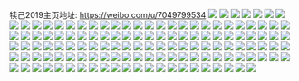 犊己2019主页地址: https://weibo.com/u/7049799534 
![](https://wx4.sinaimg.cn/mw2000/007H6eU6ly1h9i6fffj30j33402c0x6q.jpg) 
![](https://wx4.sinaimg.cn/mw2000/007H6eU6ly1h9i6fg650zj333z2bzb2a.jpg) 
![](https://wx4.sinaimg.cn/mw2000/007H6eU6ly1h9i6fgstxjj32c0340b29.jpg) 
![](https://wx4.sinaimg.cn/mw2000/007H6eU6ly1h9i6fe9mo6j30v91vo16b.jpg) 
![](https://wx4.sinaimg.cn/mw2000/007H6eU6ly1h9b9w13jsqj30u01400zk.jpg) 
![](https://wx4.sinaimg.cn/mw2000/007H6eU6ly1h92ncd34r6j313u0tunda.jpg) 
![](https://wx4.sinaimg.cn/mw2000/007H6eU6ly1h8z0pr9x95j33402c07wi.jpg) 
![](https://wx4.sinaimg.cn/mw2000/007H6eU6ly1h8paod8k0zj31sc2dsb29.jpg) 
![](https://wx4.sinaimg.cn/mw2000/007H6eU6ly1h8lat7ugr4j33402c0hdu.jpg) 
![](https://wx4.sinaimg.cn/mw2000/007H6eU6ly1h7oin8q38yj33402c04qs.jpg) 
![](https://wx4.sinaimg.cn/mw2000/007H6eU6ly1h1ggmoisdpj31nv27tquy.jpg) 
![](https://wx4.sinaimg.cn/mw2000/007H6eU6ly1h1dvw37m2vj31w02in4qp.jpg) 
![](https://wx4.sinaimg.cn/mw2000/007H6eU6ly1h1clg5qv5qj30j90y8430.jpg) 
![](https://wx4.sinaimg.cn/mw2000/007H6eU6ly1h1aryzqxstj31nv27thdt.jpg) 
![](https://wx4.sinaimg.cn/mw2000/007H6eU6ly1h1aqgzbbb8j30u01407og.jpg) 
![](https://wx4.sinaimg.cn/mw2000/007H6eU6ly1h1a5fwx07qj31sc2dsb2a.jpg) 
![](https://wx4.sinaimg.cn/mw2000/007H6eU6ly1h170g85ibuj32c0340qv6.jpg) 
![](https://wx4.sinaimg.cn/mw2000/007H6eU6ly1h0tdo2osh2j31w02inhdu.jpg) 
![](https://wx4.sinaimg.cn/mw2000/007H6eU6ly1h0r3nzp6q1j31nv27th6d.jpg) 
![](https://wx4.sinaimg.cn/mw2000/007H6eU6ly1h0mfv21zxej32in1w01kz.jpg) 
![](https://wx4.sinaimg.cn/mw2000/007H6eU6ly1h0e2m7whvdj31nv27th6b.jpg) 
![](https://wx4.sinaimg.cn/mw2000/007H6eU6ly1h09u1c27k7j31sc2dskjl.jpg) 
![](https://wx4.sinaimg.cn/mw2000/007H6eU6ly1h02nztbx8vj32ds1sckjl.jpg) 
![](https://wx4.sinaimg.cn/mw2000/007H6eU6ly1gzxyufssiuj31sc2dskjm.jpg) 
![](https://wx4.sinaimg.cn/mw2000/007H6eU6ly1gzu4zjy2vwj30p518owr4.jpg) 
![](https://wx4.sinaimg.cn/mw2000/007H6eU6ly1gzod5xomxfj30v91vo4qp.jpg) 
![](https://wx4.sinaimg.cn/mw2000/007H6eU6ly1gzgilm2luyj30wi0g9q7p.jpg) 
![](https://wx4.sinaimg.cn/mw2000/007H6eU6ly1gz9l6p3lzdj33402c0e86.jpg) 
![](https://wx4.sinaimg.cn/mw2000/007H6eU6ly1gz64yhovbfj33402c01ky.jpg) 
![](https://wx4.sinaimg.cn/mw2000/007H6eU6ly1gytae626doj32801o0b29.jpg) 
![](https://wx4.sinaimg.cn/mw2000/007H6eU6ly1gyouqya390j30u01syjxz.jpg) 
![](https://wx4.sinaimg.cn/mw2000/007H6eU6ly1gykbffm24yj32c0340npf.jpg) 
![](https://wx4.sinaimg.cn/mw2000/007H6eU6ly1gyivulau6ej30mi0u0dn2.jpg) 
![](https://wx4.sinaimg.cn/mw2000/007H6eU6ly1gyeo1vhf06j32c03401ky.jpg) 
![](https://wx4.sinaimg.cn/mw2000/007H6eU6ly1gyehtv397uj31sc2ds1ky.jpg) 
![](https://wx4.sinaimg.cn/mw2000/007H6eU6ly1gy9u5clh4fj32c0340kjm.jpg) 
![](https://wx4.sinaimg.cn/mw2000/007H6eU6ly1gy6ltwf2fpj31w02inb2a.jpg) 
![](https://wx4.sinaimg.cn/mw2000/007H6eU6ly1gy5h3j62ioj31o0280kjl.jpg) 
![](https://wx4.sinaimg.cn/mw2000/007H6eU6ly1gxqizp5v29j31nv27t1kx.jpg) 
![](https://wx4.sinaimg.cn/mw2000/007H6eU6ly1gxoo1ke8voj31vo0v9h0d.jpg) 
![](https://wx4.sinaimg.cn/mw2000/007H6eU6ly1gxn1c5goqzj31o0280npd.jpg) 
![](https://wx4.sinaimg.cn/mw2000/007H6eU6ly1gxgnvoe6qyj31o0280e81.jpg) 
![](https://wx4.sinaimg.cn/mw2000/007H6eU6ly1gxdjcjrag5j31o0280e81.jpg) 
![](https://wx4.sinaimg.cn/mw2000/007H6eU6ly1gxcj194gbwj31o0280kjl.jpg) 
![](https://wx4.sinaimg.cn/mw2000/007H6eU6ly1gx8xby27zcj32801o0kjl.jpg) 
![](https://wx4.sinaimg.cn/mw2000/007H6eU6ly1gx7xayndzbj31o0280x6p.jpg) 
![](https://wx4.sinaimg.cn/mw2000/007H6eU6ly1gx3vfb4bejj32c0340b2a.jpg) 
![](https://wx4.sinaimg.cn/mw2000/007H6eU6ly1gx1wyh4gesj31o0280npd.jpg) 
![](https://wx4.sinaimg.cn/mw2000/007H6eU6ly1gwxpr7q65fj31o0280npd.jpg) 
![](https://wx4.sinaimg.cn/mw2000/007H6eU6ly1gwv0s61qehj31o02801ky.jpg) 
![](https://wx4.sinaimg.cn/mw2000/007H6eU6ly1gwuaea4tt3j30mi0u0jxr.jpg) 
![](https://wx4.sinaimg.cn/mw2000/007H6eU6ly1gwntre6r15j32c01jy7wh.jpg) 
![](https://wx4.sinaimg.cn/mw2000/007H6eU6ly1gwhbike7m7j30tu0me0zp.jpg) 
![](https://wx4.sinaimg.cn/mw2000/007H6eU6ly1gwhbijevjij32c03404qq.jpg) 
![](https://wx4.sinaimg.cn/mw2000/007H6eU6ly1gwg9fbrwwoj32c0340qv6.jpg) 
![](https://wx4.sinaimg.cn/mw2000/007H6eU6ly1gwc5rhx9gdj31sy0u04fb.jpg) 
![](https://wx4.sinaimg.cn/mw2000/007H6eU6ly1gw9vs0fcf6j313u0tu7k6.jpg) 
![](https://wx4.sinaimg.cn/mw2000/007H6eU6ly1gw366vhjx1j31w02inb2a.jpg) 
![](https://wx4.sinaimg.cn/mw2000/007H6eU6ly1gw32ga8i1lj33402c0hdv.jpg) 
![](https://wx4.sinaimg.cn/mw2000/007H6eU6ly1gw1xwj0macj30mi0u0gvu.jpg) 
![](https://wx4.sinaimg.cn/mw2000/007H6eU6ly1gw1x0hw73uj32c0340kjn.jpg) 
![](https://wx4.sinaimg.cn/mw2000/007H6eU6ly1gw0z6a24dkj33402c04qt.jpg) 
![](https://wx4.sinaimg.cn/mw2000/007H6eU6ly1gvyafijlo3j32c0340b2a.jpg) 
![](https://wx4.sinaimg.cn/mw2000/007H6eU6ly1gvxr4cjqi3j32c03407wh.jpg) 
![](https://wx4.sinaimg.cn/mw2000/007H6eU6ly1gvxnk75zpbj32c0340npe.jpg) 
![](https://wx4.sinaimg.cn/mw2000/007H6eU6ly1gvx6w4c1mdj33402c0kjl.jpg) 
![](https://wx4.sinaimg.cn/mw2000/007H6eU6ly1gvv8hzstmjj32c0340kjn.jpg) 
![](https://wx4.sinaimg.cn/mw2000/007H6eU6ly1gvry7xyqotj31nv27thdt.jpg) 
![](https://wx4.sinaimg.cn/mw2000/007H6eU6ly1gvrxxqaaorj30v91votxu.jpg) 
![](https://wx4.sinaimg.cn/mw2000/007H6eU6ly1gvpiaovd0fj60lw12ygtp02.jpg) 
![](https://wx4.sinaimg.cn/mw2000/007H6eU6ly1gvnungeg48j60u01sye4402.jpg) 
![](https://wx4.sinaimg.cn/mw2000/007H6eU6ly1gvjyxfdl6sj60k00zkmy402.jpg) 
![](https://wx4.sinaimg.cn/mw2000/007H6eU6ly1gvji4nhbi8j60v91vonlt02.jpg) 
![](https://wx4.sinaimg.cn/mw2000/007H6eU6ly1gvdhtvsb7hj62801o07wi02.jpg) 
![](https://wx4.sinaimg.cn/mw2000/007H6eU6ly1gv6g5lrl1ij63402c04qr02.jpg) 
![](https://wx4.sinaimg.cn/mw2000/007H6eU6ly1gv5e9b7tv3j60u00sman202.jpg) 
![](https://wx4.sinaimg.cn/mw2000/007H6eU6ly1guwoovecncj6095067q3502.jpg) 
![](https://wx4.sinaimg.cn/mw2000/007H6eU6ly1guu0xbszqqj63402c0e8202.jpg) 
![](https://wx4.sinaimg.cn/mw2000/007H6eU6ly1gusnvznp5hj62c0340b2c02.jpg) 
![](https://wx4.sinaimg.cn/mw2000/007H6eU6ly1gui83gayfjj62c0340hdt02.jpg) 
![](https://wx4.sinaimg.cn/mw2000/007H6eU6ly1gug6rj6p54j60j60cs3z502.jpg) 
![](https://wx4.sinaimg.cn/mw2000/007H6eU6ly1gu7are0wj0j60u0140n9v02.jpg) 
![](https://wx4.sinaimg.cn/mw2000/007H6eU6ly1gu4c9ttmkvj60u0140jwx02.jpg) 
![](https://wx4.sinaimg.cn/mw2000/007H6eU6ly1gu4c9swb2xj60u01400zc02.jpg) 
![](https://wx4.sinaimg.cn/mw2000/007H6eU6ly1gu23wpf8xlj60ty13yqau02.jpg) 
![](https://wx4.sinaimg.cn/mw2000/007H6eU6ly1gtxpx10kdkj613u0tuakr02.jpg) 
![](https://wx4.sinaimg.cn/mw2000/007H6eU6ly1gtn7ejn9r2j61nv27tu0x02.jpg) 
![](https://wx4.sinaimg.cn/mw2000/007H6eU6ly1gtefs8g9sxj33402c04dm.jpg) 
![](https://wx4.sinaimg.cn/mw2000/007H6eU6ly1gte0jmzjslj31nv27tb29.jpg) 
![](https://wx4.sinaimg.cn/mw2000/007H6eU6ly1gtbfdi2njvj62c0340u0x02.jpg) 
![](https://wx4.sinaimg.cn/mw2000/007H6eU6ly1gt5x1biur6j327t1nvu0x.jpg) 
![](https://wx4.sinaimg.cn/mw2000/007H6eU6ly1gt1aerlg53j33402c0qv5.jpg) 
![](https://wx4.sinaimg.cn/mw2000/007H6eU6ly1gsrcas1ydcj31400u0aho.jpg) 
![](https://wx4.sinaimg.cn/mw2000/007H6eU6ly1gsra958d32j30u0140gr7.jpg) 
![](https://wx4.sinaimg.cn/mw2000/007H6eU6ly1gsis7opcr5j30u01407go.jpg) 
![](https://wx4.sinaimg.cn/mw2000/007H6eU6ly1gse53idcyhj30u01sz4qr.jpg) 
![](https://wx4.sinaimg.cn/mw2000/007H6eU6ly1grzicyp2bgj30u00u041v.jpg) 
![](https://wx4.sinaimg.cn/mw2000/007H6eU6ly1grnuxc0kicj31nv1nv4qp.jpg) 
![](https://wx4.sinaimg.cn/mw2000/007H6eU6ly1grj6wwhnjxj30u00u0122.jpg) 
![](https://wx4.sinaimg.cn/mw2000/007H6eU6ly1gr8nciihcfj30v91voki4.jpg) 
![](https://wx4.sinaimg.cn/mw2000/007H6eU6ly1gr89jmy6bzj32c0340q8g.jpg) 
![](https://wx4.sinaimg.cn/mw2000/007H6eU6ly1gr607rbazzj30tt1h1b29.jpg) 
![](https://wx4.sinaimg.cn/mw2000/007H6eU6ly1gr6088xdc4j30mi0u0k85.jpg) 
![](https://wx4.sinaimg.cn/mw2000/007H6eU6ly1gqvnwt1gpyj30q71ak12k.jpg) 
![](https://wx4.sinaimg.cn/mw2000/007H6eU6ly1gqib4urc2uj32c03401ky.jpg) 
![](https://wx4.sinaimg.cn/mw2000/007H6eU6ly1goimqxbfyfj31w02in4qp.jpg) 
![](https://wx4.sinaimg.cn/mw2000/007H6eU6ly1go93vvb0chj31nv27t1kx.jpg) 
![](https://wx4.sinaimg.cn/mw2000/007H6eU6ly1gnk0am3qcbj30u01957pc.jpg) 
![](https://wx4.sinaimg.cn/mw2000/007H6eU6ly1gkrhefx8xij30u014044u.jpg) 
![](https://wx4.sinaimg.cn/mw2000/007H6eU6ly1gjshkqae3mj32c03407wh.jpg) 
![](https://wx4.sinaimg.cn/mw2000/007H6eU6ly1gexxsmz5wbj31nv27tnpd.jpg) 
![](https://wx4.sinaimg.cn/mw2000/007H6eU6ly1gemgwx0x6vj30k00zkaek.jpg) 
![](https://wx4.sinaimg.cn/mw2000/007H6eU6ly1ge8nfq92v6j30u014044m.jpg) 
![](https://wx4.sinaimg.cn/mw2000/007H6eU6ly1gdyymi2sovj31nv27t1kx.jpg) 
![](https://wx4.sinaimg.cn/mw2000/007H6eU6ly1gdrcg3fybtj30u0140gvp.jpg) 
![](https://wx4.sinaimg.cn/mw2000/007H6eU6ly1gdnoeqdrumj30yi22ogqg.jpg) 
![](https://wx4.sinaimg.cn/mw2000/007H6eU6ly1gdlj3d0t2rj30u0140gsv.jpg) 
![](https://wx4.sinaimg.cn/mw2000/007H6eU6ly1gdixws3x7jj31nv27t1jo.jpg) 
![](https://wx4.sinaimg.cn/mw2000/007H6eU6ly1gd8y7w8sljj32c0340b2a.jpg) 
![](https://wx4.sinaimg.cn/mw2000/007H6eU6ly1gd5h4zi1r7j31nv27tniw.jpg) 
![](https://wx4.sinaimg.cn/mw2000/007H6eU6ly1gd4cb788f1j33402c0u10.jpg) 
![](https://wx4.sinaimg.cn/mw2000/007H6eU6ly1gcrfessvckj31nv27t1d5.jpg) 
![](https://wx4.sinaimg.cn/mw2000/007H6eU6ly1gcb955dcrpj30u0140aix.jpg) 
![](https://wx4.sinaimg.cn/mw2000/007H6eU6ly1gcb95dnrtmj30tz13x10j.jpg) 
![](https://wx4.sinaimg.cn/mw2000/007H6eU6ly1gca26s34grj31nv27tkjl.jpg) 
![](https://wx4.sinaimg.cn/mw2000/007H6eU6ly1gc250gg8l5j30u0140wn7.jpg) 
![](https://wx4.sinaimg.cn/mw2000/007H6eU6ly1gbv4xlexvgj31sc2ds4qq.jpg) 
![](https://wx4.sinaimg.cn/mw2000/007H6eU6ly1gbtvhrumg0j31400u0aj6.jpg) 
![](https://wx4.sinaimg.cn/mw2000/007H6eU6ly1gboydvsgj8j30u0140n3i.jpg) 
